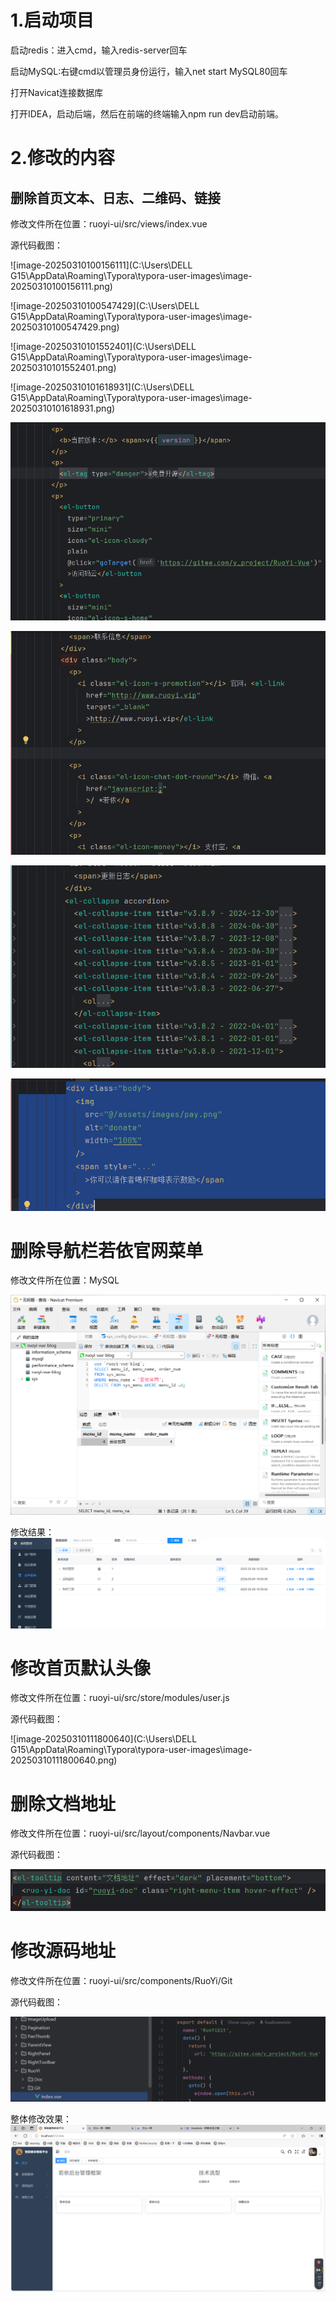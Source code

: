 # 1.启动项目

启动redis：进入cmd，输入redis-server回车

启动MySQL:右键cmd以管理员身份运行，输入net start MySQL80回车

打开Navicat连接数据库

打开IDEA，启动后端，然后在前端的终端输入npm run dev启动前端。

# 2.修改的内容

## 删除首页文本、日志、二维码、链接

修改文件所在位置：ruoyi-ui/src/views/index.vue

源代码截图：

![image-20250310100156111](C:\Users\DELL G15\AppData\Roaming\Typora\typora-user-images\image-20250310100156111.png)

![image-20250310100547429](C:\Users\DELL G15\AppData\Roaming\Typora\typora-user-images\image-20250310100547429.png)

![image-20250310101552401](C:\Users\DELL G15\AppData\Roaming\Typora\typora-user-images\image-20250310101552401.png)

![image-20250310101618931](C:\Users\DELL G15\AppData\Roaming\Typora\typora-user-images\image-20250310101618931.png)

![image-20250310190839072](若依前端修改.assets/image-20250310190839072.png)

![image-20250310191135943](若依前端修改.assets/image-20250310191135943.png)

![image-20250310191252956](若依前端修改.assets/image-20250310191252956.png)

![image-20250310191611917](若依前端修改.assets/image-20250310191611917.png)



# 删除导航栏若依官网菜单

修改文件所在位置：MySQL

![image-20250310215846794](若依前端修改.assets/image-20250310215846794.png)

修改结果：
![image-20250310220407314](若依前端修改.assets/image-20250310220407314.png)

# 修改首页默认头像

修改文件所在位置：ruoyi-ui/src/store/modules/user.js

源代码截图：

![image-20250310111800640](C:\Users\DELL G15\AppData\Roaming\Typora\typora-user-images\image-20250310111800640.png)

# 删除文档地址

修改文件所在位置：ruoyi-ui/src/layout/components/Navbar.vue

源代码截图：

![image-20250310210813800](若依前端修改.assets/image-20250310210813800.png)

# 修改源码地址

修改文件所在位置：ruoyi-ui/src/components/RuoYi/Git

源代码截图：

![image-20250310213037444](若依前端修改.assets/image-20250310213037444.png)

整体修改效果：
![image-20250310220446896](若依前端修改.assets/image-20250310220446896.png)